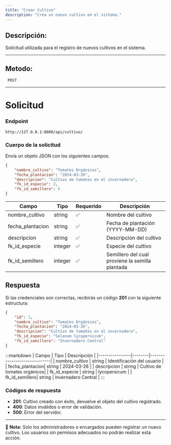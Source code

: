 ```yaml
---
title: "Crear Cultivo"
description: "Crea un nuevo cultivo en el sistema."
---
```

## Descripción:
Solicitud utilizada para el registro de nuevos cultivos en el sistema.

---


## Metodo: 
```
 POST
```
---


# **Solicitud**

### **Endpoint**
```
http://127.0.0.1:8000/api/cultivo/
```

### **Cuerpo de la solicitud**
Envía un objeto JSON con los siguientes campos:

```json
{
    "nombre_cultivo": "Tomates Orgánicos",
    "fecha_plantacion": "2024-03-26",
    "descripcion": "Cultivo de tomates en el invernadero",
    "fk_id_especie": 2,
    "fk_id_semillero": 5
}
```

| Campo           | Tipo   | Requerido | Descripción                |
|----------------|--------|-----------|-----------------------------|
| nombre_cultivo  | string | ✅       | Nombre del cultivo  |
| fecha_plantacion| string | ✅       | Fecha de plantación (YYYY-MM-DD)|
| descripcion     | string | ✅       | Descripcion del cultivo|
| fk_id_especie   | integer| ✅       | Especie del cultivo |
| fk_id_semillero | integer| ✅       | Semillero del cual proviene la semilla plantada     |


## **Respuesta**

Si las credenciales son correctas, recibirás un código **201** con la siguiente estructura:

```json
{
    "id": 1,
    "nombre_cultivo": "Tomates Orgánicos",
    "fecha_plantacion": "2024-03-26",
    "descripcion": "Cultivo de tomates en el invernadero",
    "fk_id_especie": "Solanum lycopersicum",
    "fk_id_semillero": "Invernadero Central"
}
```

:::markdown
| Campo           | Tipo   | Descripción                |
|----------------|--------|-----------------------------|
| nombre_cultivo | string | Identificación del usuario  |
| fecha_plantacion| string | 2024-03-26     |
| descripcion    | string | Cultivo de tomates orgánicos|
| fk_id_especie  | string | lycopersicum   |
| fk_id_semillero| string | Invernadero Central   |
:::


### **Códigos de respuesta**
- **201**:  Cultivo creado con éxito, devuelve el objeto del cultivo registrado.
- **400**: Datos inválidos o error de validación.
- **500**: Error del servidor.

---

📄 **Nota:** Solo los administradores o encargados pueden registrar un nuevo cultivo. Los usuarios sin permisos adecuados no podrán realizar esta acción.




